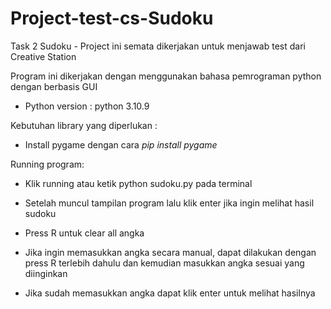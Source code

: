 # Project-test-cs-Sudoku
Task 2 Sudoku - Project ini semata dikerjakan untuk menjawab test dari Creative Station


Program ini dikerjakan dengan menggunakan bahasa pemrograman python dengan berbasis GUI

- Python version : python 3.10.9


Kebutuhan library yang diperlukan :


- Install pygame dengan cara *pip install pygame*


Running program:

- Klik running atau ketik python sudoku.py pada terminal

- Setelah muncul tampilan program lalu klik enter jika ingin melihat hasil sudoku

- Press R untuk clear all angka

- Jika ingin memasukkan angka secara manual, dapat dilakukan dengan press R terlebih dahulu dan kemudian masukkan angka sesuai yang diinginkan

- Jika sudah memasukkan angka dapat klik enter untuk melihat hasilnya
